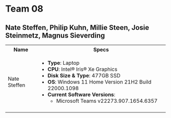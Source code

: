 # Team 08
## Nate Steffen, Philip Kuhn, Millie Steen, Josie Steinmetz, Magnus Sieverding

<table>
  <tbody>
    <tr>
      <th align="center">Name</th>
      <th align="center">Specs</th>
     </tr>
     <tr>
      <td>Nate Steffen</td>
      <td>
        <ul>
          <li><b>Type</b>: Laptop</li>
          <li><b>CPU</b>: Intel® Iris® Xe Graphics</li>
          <li><b>Disk Size & Type</b>: 477GB SSD</li>
          <li><b>OS</b>: Windows 11 Home Version 21H2 Build 22000.1098</li>
          <li><b>Current Software Versions</b>:
            <ul>
              <li>Microsoft Teams v22273.907.1654.6357</li>
            </ul>
        </ul>
      </td>
     </tr>
     <tr>
      <td></td>
      <td></td>
   </tbody>
</table>



